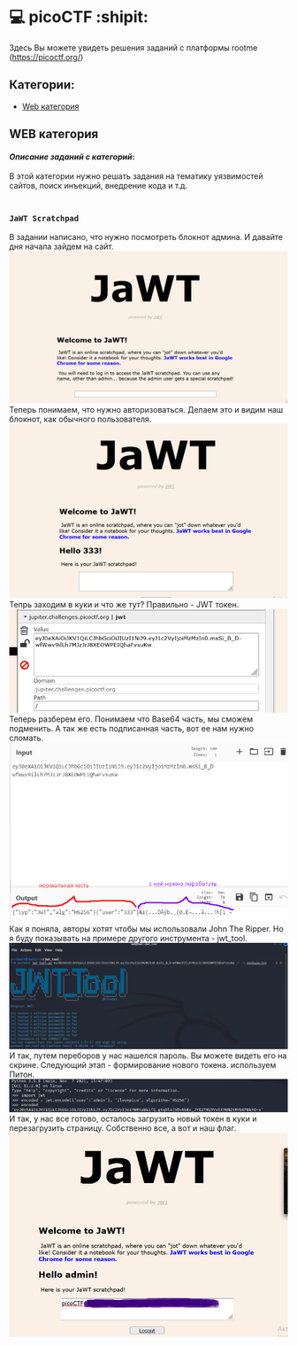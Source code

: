 # :computer: picoCTF :shipit:
Здесь Вы можете увидеть решения заданий с платформы rootme (https://picoctf.org/)
## Категории:
- [Web категория](#WEBкатегория)

## WEB категория
#### ___Описание заданий с категорий___:
В этой категории нужно решать задания на тематику уязвимостей сайтов, поиск инъекций, внедрение кода и т.д.
# 
# 
### `JaWT Scratchpad`
В задании написано, что нужно посмотреть блокнот админа. И давайте дня начала зайдем на сайт.
![код страницы](https://github.com/YanaGerasimenko/ctf-writeups/blob/main/picoctf/pics/jwt_1.png)
Теперь понимаем, что нужно авторизоваться. Делаем это и видим наш блокнот, как обычного пользователя.
![код страницы](https://github.com/YanaGerasimenko/ctf-writeups/blob/main/picoctf/pics/jwt_2.png)
Тепрь заходим в куки и что же тут? Правильно - JWT токен.
![код страницы](https://github.com/YanaGerasimenko/ctf-writeups/blob/main/picoctf/pics/jwt_3.png)
Теперь разберем его. Понимаем что Base64 часть, мы сможем подменить. А так же есть подписанная часть, вот ее нам нужно сломать.
![код страницы](https://github.com/YanaGerasimenko/ctf-writeups/blob/main/picoctf/pics/jwt_4.png)
Как я поняла, авторы хотят чтобы мы использовали John The Ripper. Но я буду показывать на примере другого инструмента - jwt_tool.
![код страницы](https://github.com/YanaGerasimenko/ctf-writeups/blob/main/picoctf/pics/jwt_5.png)
И так, путем переборов у нас нашелся пароль. Вы можете видеть его на скрине. Следующий этап - формирование нового токена. используем Питон.
![код страницы](https://github.com/YanaGerasimenko/ctf-writeups/blob/main/picoctf/pics/jwt_6.png)
И так, у нас все готово, осталось загрузить новый токен в куки и перезагрузить страницу. Собственно все, а вот и наш флаг.
![код страницы](https://github.com/YanaGerasimenko/ctf-writeups/blob/main/picoctf/pics/jwt_7.png)
